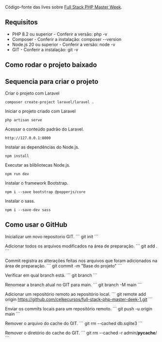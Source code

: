 Código-fonte das lives sobre [Full Stack PHP Master Week]().<br>

## Requisitos

* PHP 8.2 ou superior - Conferir a versão: php -v
* Composer - Conferir a instalação: composer --version
* Node.js 20 ou superior - Conferir a versão: node -v
* GIT - Conferir a instalação: git -v

## Como rodar o projeto baixado

## Sequencia para criar o projeto
Criar o projeto com Laravel
```
composer create-project laravel/laravel .
```

Iniciar o projeto criado com Laravel
```
php artisan serve
```

Acessar o conteúdo padrão do Laravel.
```
http://127.0.0.1:8000
```

Instalar as dependências do Node.js.
```
npm install
```

Executar as blibliotecas Node.js.
```
npm run dev
```

Instalar o framework Bootstrap.
```
npm i --save bootstrap @popperjs/core
```

Instalar o sass.
```
npm i --save-dev sass
```

## Como usar o GitHub
Inicializar um novo repositorio GIT.
´´´
git init
´´´

Adicionar todos os arquivos modificados na área de preparação.
´´´
git add .
´´´

Commit registra as alterações feitas nos arquivos que foram adicionados na área de preparação.
´´´
git commit -m "Base do projeto"
´´´

Verificar em qual branch está.
´´´
git branch
´´´

Renomear a branch atual no GIT para main.
´´´
git branch -M main
´´´

Adicionar um repositório remoto ao repositório local.
´´´
git remote add origin https://github.com/celkecursos/full-stack-php-master-deek-1.git
´´´

Enviar os commits locais para um repositório remoto.
´´´
git push -u origin main
´´´

Remover o arquivo do cache do GIT.
´´´
git rm --cached db.sqlite3
´´´

Remover o diretório do cache do GIT.
´´´
git rm --cached -r admin/__pycache__/
´´´